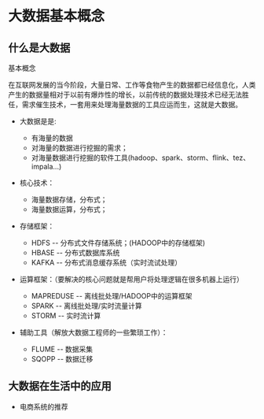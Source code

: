 # 大数据基本概念


## 什么是大数据

基本概念

在互联网发展的当今阶段，大量日常、工作等食物产生的数据都已经信息化，人类产生的数据量相对于以前有爆炸性的增长，以前传统的数据处理技术已经无法胜任，需求催生技术，一套用来处理海量数据的工具应运而生，这就是大数据。

* 大数据是是: 
  * 有海量的数据
  * 对海量的数据进行挖掘的需求；
  * 对海量数据进行挖掘的软件工具(hadoop、spark、storm、flink、tez、impala...)

* 核心技术：
  * 海量数据存储，分布式；
  * 海量数据运算，分布式；

* 存储框架： 
  * HDFS -- 分布式文件存储系统；(HADOOP中的存储框架)
  * HBASE -- 分布式数据库系统
  * KAFKA -- 分布式消息缓存系统（实时流试处理）
  
* 运算框架：（要解决的核心问题就是帮用户将处理逻辑在很多机器上运行）
  * MAPREDUSE -- 离线批处理/HADOOP中的运算框架
  * SPARK     -- 离线批处理/实时流量计算
  * STORM     -- 实时流计算 

* 辅助工具（解放大数据工程师的一些繁琐工作）：
  * FLUME -- 数据采集
  * SQOPP -- 数据迁移

  

## 大数据在生活中的应用

* 电商系统的推荐

